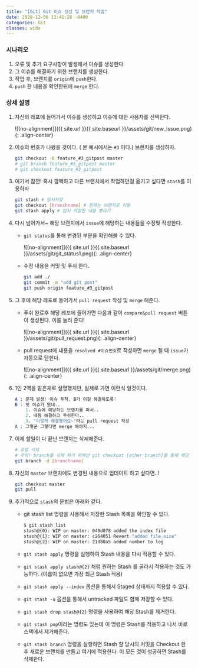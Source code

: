 ```yaml
---
title: "[Git] Git 이슈 생성 및 브랜치 작업"
date: 2020-12-06 13:41:28 -0400
categories: Git
classes: wide
---
```


### 시나리오

1. 오류 및 추가 요구사항이 발생해서 이슈를 생성한다.
2. 그 이슈를 해결하기 위한 브랜치를 생성한다.
3. 작업 후, 브랜치를 ``origin``에 ``push``한다.
4. ``push`` 한 내용을 확인한뒤에 ``merge`` 한다.


### 상세 설명

1. 자신의 레포에 들어가서 이슈를 생성하고 이슈에 대한 사용자를 선택한다.

    ![[no-alignment]]({{ site.url }}{{ site.baseurl }}/assets/git/new_issue.png){: .align-center}

2. 이슈의 번호가 나왔을 것이다. ( 본 예시에서는 ``#3`` 이다.) 브랜치를 생성하자.

    ```bash
    git checkout -b feature_#3_gitpost master
    # git branch feature_#3_gitpost master
    # git checkout feature_#3_gitpost
    ```

3. 여기서 잠깐! 혹시 깜빡하고 다른 브랜치에서 작업하던걸 옮기고 싶다면 ``stash``를 이용하자

    ```bash
    git stash # 임시저장
    git checkout [branchname] # 원하는 브랜치로 이동
    git stash apply # 임시 저장한 내용 뿌리기
    ```

4. 다시 넘어가서~ 해당 브랜치에서 ``issue``에 해당하는 내용들을 수정및 작성한다.

    - ``git status``를 통해 변경된 부분을 확인해볼 수 있다.

        ![[no-alignment]]({{ site.url }}{{ site.baseurl }}/assets/git/git_status1.png){: .align-center}

    - 수정 내용을 커밋 및 푸쉬 한다.

        ```bash
        git add ./
        git commit -m "add git post"
        git push origin feature_#3_gitpost
        ```

5. 그 후에 해당 레포로 들어가서 ``pull request`` 작성 및 ``merge`` 해준다.

    - 푸쉬 완료후 해당 레포에 들어가면 다음과 같이 ``compare&pull request`` 버튼이 생성된다. 이를 눌러 준다!

        ![[no-alignment]]({{ site.url }}{{ site.baseurl }}/assets/git/pull_request.png){: .align-center}

    - pull request에 내용을 ``resolved #이슈번호``로 작성하면 ``merge`` 될 때 ``issue``가 자동으로 닫힌다.

        ![[no-alignment]]({{ site.url }}{{ site.baseurl }}/assets/git/merge.png){: .align-center}

6. 1인 2역을 맡은채로 설명했지만, 실제로 가면 이런식 일것이다.

    ```s
    A : 문제 발생! 이슈 투척, B가 이걸 해결하도록!
    B : 앗 이슈가 왔네..
        1. 이슈에 해당하는 브랜치를 파서..
        2. 내용 해결하고 푸쉬한다..
        3. "이렇게 해결했어요~"라는 pull request 작성
    A : 그렇군 그렇다면 merge 해야지...
    ```

7. 이제 할일이 다 끝난 브랜치는 삭제해준다.

    ```bash
    # 로컬 삭제
    # 주의! branch를 삭제 하기 위해선 git checkout [other branch]를 통해 해당 브랜치가 아닌 다른 브랜치에 이동해있자.
    git branch -d [branchname]
    ```

8. 자신의 ``master`` 브랜치에도 변경된 내용으로 업데이트 하고 싶다면..!

    ```bash
    git checkout master
    git pull
    ```
    
9. 추가적으로 `stash`의 문법은 아래와 같다.

    - git stash list 명령을 사용해서 저장한 Stash 목록을 확인할 수 있다.
        
        ```sh
        $ git stash list
        stash@{0}: WIP on master: 049d078 added the index file
        stash@{1}: WIP on master: c264051 Revert "added file_size"
        stash@{2}: WIP on master: 21d80a5 added number to log
        ```
       
    - ``git stash apply`` 명령을 실행하여 Stash 내용을 다시 적용할 수 있다.
    - ``git stash apply stash@{2}`` 처럼 원하는 Stash 를 골라서 적용하는 것도 가능하다. (이름이 없으면 가장 최근 Stash 적용)
    - ``git stash apply --index`` 옵션을 통해서 Staged 상태까지 적용할 수 있다.
    - ``git stash -u`` 옵션을 통해서 untracked 파일도 함께 저장할 수 있다.
    - ``git stash drop stash@{2}`` 명령을 사용하여 해당 Stash를 제거한다.
    - ``git stash pop``이라는 명령도 있는데 이 명령은 Stash를 적용하고 나서 바로 스택에서 제거해준다.
    - ``git stash branch`` 명령을 실행하면 Stash 할 당시의 커밋을 Checkout 한 후 새로운 브랜치를 만들고 여기에 적용한다. 이 모든 것이 성공하면 Stash를 삭제한다.
